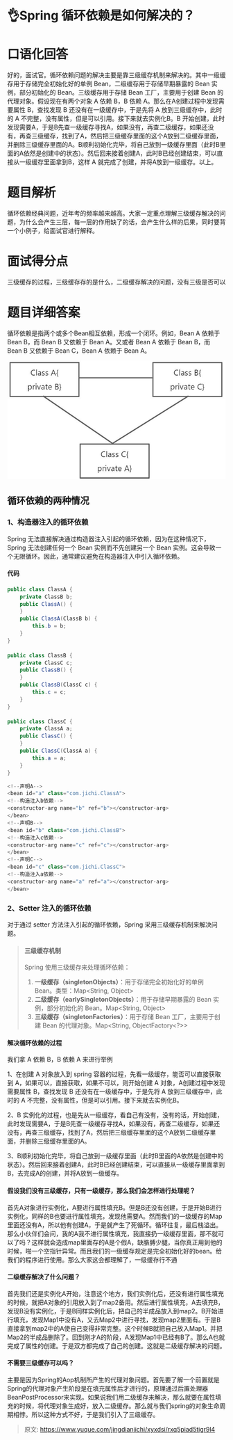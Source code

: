 # 👌Spring 循环依赖是如何解决的？

# 口语化回答
好的，面试官。循环依赖问题的解决主要是靠三级缓存机制来解决的。其中一级缓存用于存储完全初始化好的单例 Bean，二级缓存用于存储早期暴露的 Bean 实例，部分初始化的 Bean。三级缓存用于存储 Bean 工厂，主要用于创建 Bean 的代理对象。假设现在有两个对象 A 依赖 B，B 依赖 A。那么在A创建过程中发现需要属性 B，查找发现 B 还没有在一级缓存中，于是先将 A 放到三级缓存中，此时的 A 不完整，没有属性，但是可以引用。接下来就去实例化B。B 开始创建，此时发现需要A，于是B先查一级缓存寻找A，如果没有，再查二级缓存，如果还没有，再查三级缓存，找到了A，然后把三级缓存里面的这个A放到二级缓存里面，并删除三级缓存里面的A。B顺利初始化完毕，将自己放到一级缓存里面（此时B里面的A依然是创建中的状态）。然后回来接着创建A，此时B已经创建结束，可以直接从一级缓存里面拿到B，这样 A 就完成了创建，并将A放到一级缓存。以上。

# 题目解析
循环依赖经典问题，近年考的频率越来越高。大家一定重点理解三级缓存解决的问题，为什么会产生三层，每一层的作用缺了的话，会产生什么样的后果，同时要背一个小例子，给面试官进行解释。

# 面试得分点
三级缓存的过程，三级缓存存的是什么，二级缓存解决的问题，没有三级是否可以

# 题目详细答案
循环依赖是指两个或多个Bean相互依赖，形成一个闭环。例如，Bean A 依赖于 Bean B，而 Bean B 又依赖于 Bean A。又或者 Bean A 依赖于 Bean B，而 Bean B 又依赖于 Bean C，Bean A 依赖于 Bean A。

![画板](./img/lqwdgFU2-BkOcizK/1723516007974-d1a48a98-3552-40c9-aa74-e0d51fc31240-766889.jpeg)

## 循环依赖的两种情况
### 1、构造器注入的循环依赖
Spring 无法直接解决通过构造器注入引起的循环依赖，因为在这种情况下，Spring 无法创建任何一个 Bean 实例而不先创建另一个 Bean 实例。这会导致一个无限循环。因此，通常建议避免在构造器注入中引入循环依赖。

#### 代码
```java
public class ClassA {
    private ClassB b;
    public ClassA() {
    }
    public ClassA(ClassB b) {
        this.b = b;
    }
}

public class ClassB {
    private ClassC c;
    public ClassB() {
    }
    public ClassB(ClassC c) {
        this.c = c;
    }
}

public class ClassC {
    private ClassA a;
    public ClassC() {
    }
    public ClassC(ClassA a) {
        this.a = a;
    }
}

```

```java
<!--声明A-->
<bean id="a" class="com.jichi.ClassA">
<!--构造注入b依赖-->
<constructor-arg name="b" ref="b"></constructor-arg>
</bean>
<!--声明B-->
<bean id="b" class="com.jichi.ClassB">
<!--构造注入c依赖-->
<constructor-arg name="c" ref="c"></constructor-arg>
</bean>
<!--声明C-->
<bean id="c" class="com.jichi.ClassC">
<!--构造注入a依赖-->
<constructor-arg name="a" ref="a"></constructor-arg>
</bean>
```

### 2、Setter 注入的循环依赖
对于通过 setter 方法注入引起的循环依赖，Spring 采用三级缓存机制来解决问题。

> #### 三级缓存机制
> Spring 使用三级缓存来处理循环依赖：
>
> 1. **一级缓存（singletonObjects）**：用于存储完全初始化好的单例 Bean。类型：Map<String, Object>
> 2. **二级缓存（earlySingletonObjects）**：用于存储早期暴露的 Bean 实例，部分初始化的 Bean。Map<String, Object>
> 3. **三级缓存（singletonFactories）**：用于存储 Bean 工厂，主要用于创建 Bean 的代理对象。Map<String, ObjectFactory<?>>
>

#### 解决循环依赖的过程
我们拿 A 依赖 B，B 依赖 A 来进行举例

1、在创建 A 对象放入到 spring 容器的过程，先看一级缓存，能否可以直接获取到 A，如果可以，直接获取，如果不可以，则开始创建 A 对象，A创建过程中发现需要属性 B，查找发现 B 还没有在一级缓存中，于是先将 A 放到三级缓存中，此时的 A 不完整，没有属性，但是可以引用。接下来就去实例化B。

2、B 实例化的过程，也是先从一级缓存，看自己有没有，没有的话，开始创建，此时发现需要A，于是B先查一级缓存寻找A，如果没有，再查二级缓存，如果还没有，再查三级缓存，找到了A，然后把三级缓存里面的这个A放到二级缓存里面，并删除三级缓存里面的A。

3、B顺利初始化完毕，将自己放到一级缓存里面（此时B里面的A依然是创建中的状态）。然后回来接着创建A，此时B已经创建结束，可以直接从一级缓存里面拿到B，去完成A的创建，并将A放到一级缓存。

#### 假设我们没有三级缓存，只有一级缓存，那么我们会怎样进行处理呢？
首先A对象进行实例化，A要进行属性填充B。但是B还没有创建，于是开始B进行实例化，同样的B也要进行属性填充，发现他需要A。然而我们的一级缓存的Map里面还没有A，所以他有创建A，于是就产生了死循环。循环往复，最后栈溢出。那么小伙伴们会问，我的A我不进行属性填充，我直接扔一级缓存里面，那不就可以了吗？这样就会造成map里面存的A是个假A，缺胳膊少腿，当你真正用到他的时候，啪一个空指针异常。而且我们的一级缓存规定是完全初始化好的bean。给我们的程序进行使用。那么大家这会都理解了，一级缓存行不通

#### 二级缓存解决了什么问题？
首先我们还是实例化A开始，注意这个地方，我们实例化后，还没有进行属性填充的时候，就把A对象的引用放入到了map2备用。然后进行属性填充，A去填充B，发现B没有实例化，于是B同样实例化后，把自己的半成品放入到map2。B开始进行填充，发现Map1中没有A，又去Map2中进行寻找，发现map2里面有。于是B直接拿到map2中的A使自己变得非常完整。这个时候B就把自己放入Map1。并把Map2的半成品删除了。回到刚才A的阶段，A发现Map1中已经有B了。那么A也就完成了属性的创建。于是双方都完成了自己的创建。这就是二级缓存解决的问题。

#### 不需要三级缓存可以吗？
主要是因为Spring的Aop机制所产生的代理对象问题。首先要了解一个前置就是Spring的代理对象产生阶段是在填充属性后才进行的，原理通过后置处理器BeanPostProcessor来实现。如果说我们用二级缓存来解决，那么就要在属性填充的时候，将代理对象生成好，放入二级缓存。那么就与我们spring的对象生命周期相悖。所以这种方式不好，于是我们引入了三级缓存。



> 原文: <https://www.yuque.com/jingdianjichi/xyxdsi/rxq5piad5tigr9l4>